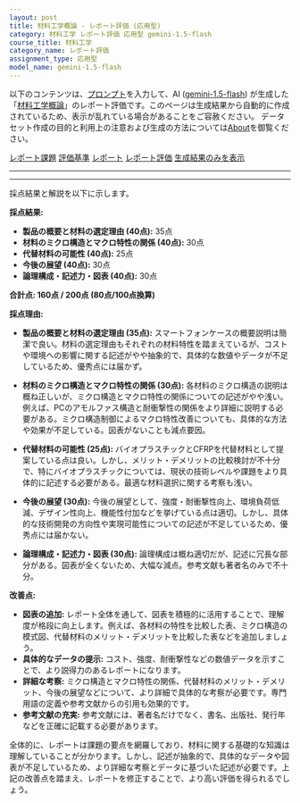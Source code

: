 ```yaml
---
layout: post
title: 材料工学概論 - レポート評価 (応用型)
category: 材料工学 レポート評価 応用型 gemini-1.5-flash
course_title: 材料工学
category_name: レポート評価
assignment_type: 応用型
model_name: gemini-1.5-flash
---
```


以下のコンテンツは、[プロンプト](http://127.0.0.1:8000/generated/材料工学/gemini-1.5-flash/prompt_レポート評価-応用型.md)を入力して、AI ([gemini-1.5-flash](contents/gemini-1.5-flash)) が生成した「[材料工学概論](/contents/材料工学/)」のレポート評価です。このページは生成結果から自動的に作成されているため、表示が乱れている場合があることをご容赦ください。
データセット作成の目的と利用上の注意および生成の方法については[About](/About)を御覧ください。

[レポート課題](../レポート課題-応用型)
[評価基準](../評価基準-応用型)
[レポート](../レポート-応用型)
[レポート評価](../レポート評価-応用型)
[生成結果のみを表示](http://127.0.0.1:8000/generated/材料工学/gemini-1.5-flash/レポート評価-応用型.md)
  

***
***
  
採点結果と解説を以下に示します。

**採点結果:**

* **製品の概要と材料の選定理由 (40点):** 35点
* **材料のミクロ構造とマクロ特性の関係 (40点):** 30点
* **代替材料の可能性 (40点):** 25点
* **今後の展望 (40点):** 30点
* **論理構成・記述力・図表 (40点):** 30点

**合計点: 160点 / 200点 (80点/100点換算)**


**採点理由:**

* **製品の概要と材料の選定理由 (35点):** スマートフォンケースの概要説明は簡潔で良い。材料の選定理由もそれぞれの材料特性を踏まえているが、コストや環境への影響に関する記述がやや抽象的で、具体的な数値やデータが不足しているため、優秀点には届かず。

* **材料のミクロ構造とマクロ特性の関係 (30点):** 各材料のミクロ構造の説明は概ね正しいが、ミクロ構造とマクロ特性の関係についての記述がやや浅い。例えば、PCのアモルファス構造と耐衝撃性の関係をより詳細に説明する必要がある。ミクロ構造制御によるマクロ特性改善についても、具体的な方法や効果が不足している。図表がないことも減点要因。

* **代替材料の可能性 (25点):** バイオプラスチックとCFRPを代替材料として提案している点は良い。しかし、メリット・デメリットの比較検討が不十分で、特にバイオプラスチックについては、現状の技術レベルや課題をより具体的に記述する必要がある。最適な材料選択に関する考察も浅い。

* **今後の展望 (30点):** 今後の展望として、強度・耐衝撃性向上、環境負荷低減、デザイン性向上、機能性付加などを挙げている点は適切。しかし、具体的な技術開発の方向性や実現可能性についての記述が不足しているため、優秀点には届かない。

* **論理構成・記述力・図表 (30点):** 論理構成は概ね適切だが、記述に冗長な部分がある。図表が全くないため、大幅な減点。参考文献も著者名のみで不十分。


**改善点:**

* **図表の追加:**  レポート全体を通して、図表を積極的に活用することで、理解度が格段に向上します。例えば、各材料の特性を比較した表、ミクロ構造の模式図、代替材料のメリット・デメリットを比較した表などを追加しましょう。
* **具体的なデータの提示:** コスト、強度、耐衝撃性などの数値データを示すことで、より説得力のあるレポートになります。
* **詳細な考察:** ミクロ構造とマクロ特性の関係、代替材料のメリット・デメリット、今後の展望などについて、より詳細で具体的な考察が必要です。専門用語の定義や参考文献からの引用も効果的です。
* **参考文献の充実:** 参考文献には、著者名だけでなく、書名、出版社、発行年などを正確に記載する必要があります。


全体的に、レポートは課題の要点を網羅しており、材料に関する基礎的な知識は理解していることが分かります。しかし、記述が抽象的で、具体的なデータや図表が不足しているため、より詳細な考察とデータに基づいた記述が必要です。上記の改善点を踏まえ、レポートを修正することで、より高い評価を得られるでしょう。
